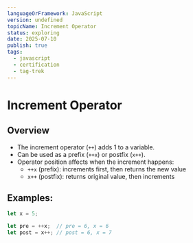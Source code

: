 ```yaml
---
languageOrFramework: JavaScript
version: undefined
topicName: Increment Operator
status: exploring
date: 2025-07-10
publish: true
tags:
  - javascript
  - certification
  - tag-trek
---
```


# Increment Operator
## Overview
- The increment operator (`++`) adds 1 to a variable.
- Can be used as a prefix (`++x`) or postfix (`x++`).
- Operator position affects when the increment happens:
    - `++x` (prefix): increments first, then returns the new value
    - `x++` (postfix): returns original value, then increments
## Examples:
```javascript
let x = 5;

let pre = ++x;  // pre = 6, x = 6
let post = x++; // post = 6, x = 7
```
